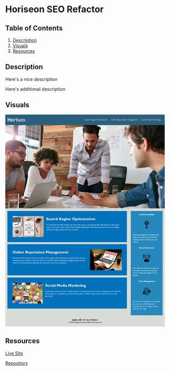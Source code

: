 # Horiseon SEO Refactor

## Table of Contents
1. [Description](#description)
2. [Visuals](#visuals)
3. [Resources](#resources)

## Description

Here's a nice description

Here's additional description

## Visuals
![Horiseon](./assets/images/horiseon-search-engine-optimization1.png)

## Resources
[Live Site](https://vmalie3.github.io/seo-refactor/)

[Repository](https://github.com/vmalie3/seo-refactor)